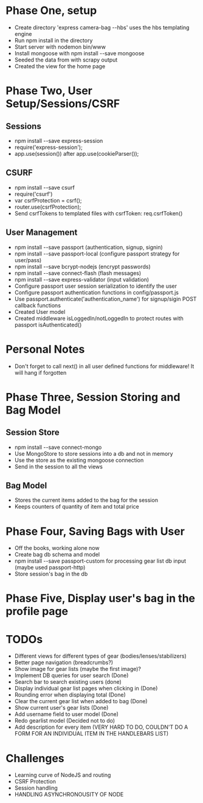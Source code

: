 # Phase One, setup
- Create directory 'express camera-bag --hbs' uses the hbs templating engine
- Run npm install in the directory
- Start server with nodemon bin/www
- Install mongoose with npm install --save mongoose
- Seeded the data from with scrapy output
- Created the view for the home page

# Phase Two, User Setup/Sessions/CSRF
## Sessions
- npm install --save express-session
- require('express-session');
- app.use(session()) after app.use(cookieParser());

## CSURF
- npm install --save csurf
- require('csurf')
- var csrfProtection = csrf();
- router.use(csrfProtection);
- Send csrfTokens to templated files with csrfToken: req.csrfToken()

## User Management
- npm install --save passport (authentication, signup, signin)
- npm install --save passport-local (configure passport strategy for user/pass)
- npm install --save bcrypt-nodejs (encrypt passwords)
- npm install --save connect-flash (flash messages)
- npm install --save express-validator (input validation)
- Configure passport user session serialization to identify the user
- Configure passport authentication functions in config/passport.js
- Use passport.authenticate('authentication_name') for signup/sigin POST callback functions
- Created User model
- Created middleware isLoggedIn/notLoggedIn to protect routes with passport isAuthenticated()


# Personal Notes
- Don't forget to call next() in all user defined functions for middleware! It will hang if forgotten

# Phase Three, Session Storing and Bag Model
## Session Store
- npm install --save connect-mongo
- Use MongoStore to store sessions into a db and not in memory
- Use the store as the existing mongoose connection
- Send in the session to all the views

## Bag Model
- Stores the current items added to the bag for the session
- Keeps counters of quantity of item and total price

# Phase Four, Saving Bags with User
- Off the books, working alone now
- Create bag db schema and model
- npm install --save passport-custom for processing gear list db input (maybe used passport-http)
- Store session's bag in the db

# Phase Five, Display user's bag in the profile page

# TODOs
- Different views for different types of gear (bodies/lenses/stabilizers)
- Better page navigation (breadcrumbs?)
- Show image for gear lists (maybe the first image)?
- Implement DB queries for user search (Done)
- Search bar to search existing users (done)
- Display individual gear list pages when clicking in (Done)
- Rounding error when displaying total (Done)
- Clear the current gear list when added to bag (Done)
- Show current user's gear lists (Done)
- Add username field to user model (Done)
- Redo gearlist model (Decided not to do)
- Add description for every item (VERY HARD TO DO, COULDN'T DO A FORM FOR AN INDIVIDUAL ITEM IN THE HANDLEBARS LIST)

# Challenges
- Learning curve of NodeJS and routing
- CSRF Protection
- Session handling
- HANDLING ASYNCHRONOUSITY OF NODE
